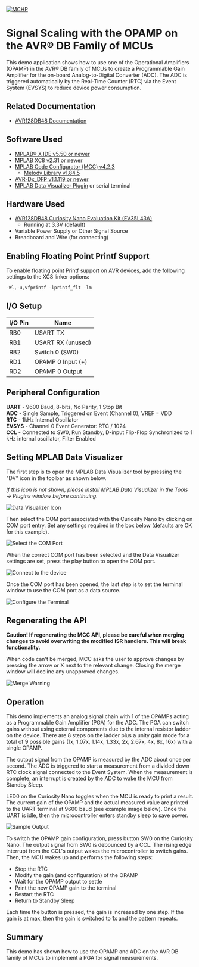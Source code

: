 <!-- Please do not change this logo with link -->

[![MCHP](images/microchip.png)](https://www.microchip.com)

# Signal Scaling with the OPAMP on the AVR® DB Family of MCUs

This demo application shows how to use one of the Operational Amplifiers (OPAMP) in the AVR® DB family of MCUs to create a Programmable Gain Amplifier for the on-board Analog-to-Digital Converter (ADC). The ADC is triggered automatically by the Real-Time Counter (RTC) via the Event System (EVSYS) to reduce device power consumption.

## Related Documentation

- [AVR128DB48 Documentation](https://www.microchip.com/wwwproducts/en/AVR128DB28?utm_source=GitHub&utm_medium=TextLink&utm_campaign=MCU8_MMTCha_avrdb&utm_content=avr128db48-analog-demo-mplab-mcc)

## Software Used

- [MPLAB® X IDE v5.50 or newer](https://www.microchip.com/en-us/development-tools-tools-and-software/mplab-x-ide?utm_source=GitHub&utm_medium=TextLink&utm_campaign=MCU8_MMTCha_avrdb&utm_content=avr128db48-analog-demo-mplab-mcc)
- [MPLAB XC8 v2.31 or newer](https://www.microchip.com/en-us/development-tools-tools-and-software/mplab-xc-compilers?utm_source=GitHub&utm_medium=TextLink&utm_campaign=MCU8_MMTCha_avrdb&utm_content=avr128db48-analog-demo-mplab-mcc)
- [MPLAB Code Configurator (MCC) v4.2.3](https://www.microchip.com/en-us/development-tools-tools-and-software/embedded-software-center/mplab-code-configurator?utm_source=GitHub&utm_medium=TextLink&utm_campaign=MCU8_MMTCha_avrdb&utm_content=avr128db48-analog-demo-mplab-mcc)
  - [Melody Library v1.84.5](https://www.microchip.com/en-us/development-tools-tools-and-software/embedded-software-center/mplab-code-configurator?utm_source=GitHub&utm_medium=TextLink&utm_campaign=MCU8_MMTCha_avrdb&utm_content=avr128db48-analog-demo-mplab-mcc)
- [AVR-Dx_DFP v1.1.119 or newer](https://packs.download.microchip.com/)
- [MPLAB Data Visualizer Plugin](https://www.microchip.com/en-us/development-tools-tools-and-software/embedded-software-center/mplab-data-visualizer?utm_source=GitHub&utm_medium=TextLink&utm_campaign=MCU8_MMTCha_avrdb&utm_content=avr128db48-analog-demo-mplab-mcc) or serial terminal

## Hardware Used

- [AVR128DB48 Curiosity Nano Evaluation Kit (EV35L43A)](https://www.microchip.com/DevelopmentTools/ProductDetails/PartNO/EV35L43A?utm_source=GitHub&utm_medium=TextLink&utm_campaign=MCU8_MMTCha_avrdb&utm_content=avr128db48-analog-demo-mplab-mcc)
  - Running at 3.3V (default)
- Variable Power Supply or Other Signal Source
- Breadboard and Wire (for connecting)

## Enabling Floating Point Printf Support

To enable floating point Printf support on AVR devices, add the following settings to the XC8 linker options:

`-Wl,-u,vfprintf -lprintf_flt -lm`

## I/O Setup

| I/O Pin | Name
| ------  | ----
| RB0 | USART TX
| RB1 | USART RX (unused)
| RB2 | Switch 0 (SW0)
| RD1 | OPAMP 0 Input (+)
| RD2 | OPAMP 0 Output

## Peripheral Configuration

**UART** - 9600 Baud, 8-bits, No Parity, 1 Stop Bit  
**ADC** - Single Sample, Triggered on Event (Channel 0), VREF = VDD  
**RTC** -  1kHz Internal Oscillator   
**EVSYS** - Channel 0 Event Generator: RTC / 1024  
**CCL** - Connected to SW0, Run Standby, D-input Flip-Flop Synchronized to 1 kHz internal oscillator, Filter Enabled

## Setting MPLAB Data Visualizer

The first step is to open the MPLAB Data Visualizer tool by pressing the "DV" icon in the toolbar as shown below.

*If this icon is not shown, please install MPLAB Data Visualizer in the Tools &rarr; Plugins window before continuing.*

![Data Visualizer Icon](./images/DVsetup1.PNG)

Then select the COM port associated with the Curiosity Nano  by clicking on COM port entry. Set any settings required in the box below (defaults are OK for this example).

![Select the COM Port](./images/DVsetup2.PNG)

When the correct COM port has been selected and the Data Visualizer settings are set, press the play button to open the COM port.

![Connect to the device](./images/DVsetup3.PNG)

Once the COM port has been opened, the last step is to set the terminal window to use the COM port as a data source.

![Configure the Terminal](./images/DVsetup4.PNG)

## Regenerating the API

**Caution! If regenerating the MCC API, please be careful when merging changes to avoid overwriting the modified ISR handlers. This will break functionality.**

When code can't be merged, MCC asks the user to approve changes by pressing the arrow or X next to the relevant change. Closing the merge window will decline any unapproved changes.

![Merge Warning](./images/mergeWarning.PNG)

## Operation

This demo implements an analog signal chain with 1 of the OPAMPs acting as a Programmable Gain Amplifier (PGA) for the ADC. The PGA  can switch gains without using external components due to the internal resistor ladder on the device. There are 8 steps on the ladder plus a unity gain mode for a total of 9 possible gains (1x, 1.07x, 1.14x, 1.33x, 2x, 2.67x, 4x, 8x, 16x) with a single OPAMP.

The output signal from the OPAMP is measured by the ADC about once per second. The ADC is triggered to start a measurement from a divided down RTC clock signal connected to the Event System. When the measurement is complete, an interrupt is created by the ADC to wake the MCU from Standby Sleep.

LED0 on the Curiosity Nano toggles when the MCU is ready to print a result. The current gain of the OPAMP and the actual measured value are printed to the UART terminal at 9600 baud (see example image below). Once the UART is idle, then the microcontroller enters standby sleep to save power.

![Sample Output](./images/sampleOutput.PNG)

To switch the OPAMP gain configuration, press button SW0 on the Curiosity Nano. The output signal from SW0 is debounced by a CCL. The rising edge interrupt from the CCL's output wakes the microcontroller to switch gains. Then, the MCU wakes up and performs the following steps:

- Stop the RTC
- Modify the gain (and configuration) of the OPAMP
- Wait for the OPAMP output to settle
- Print the new OPAMP gain to the terminal
- Restart the RTC
- Return to Standby Sleep

Each time the button is pressed, the gain is increased by one step. If the gain is at max, then the gain is switched to 1x and the pattern repeats.

## Summary
This demo has shown how to use the OPAMP and ADC on the AVR DB family of MCUs to implement a PGA for signal measurements.
